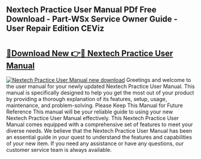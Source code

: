 ## Nextech Practice User Manual PDf Free Download - Part-WSx Service Owner Guide - User Repair Edition CEViz

# <h2><a href="http://bc4552.oget.top/?id=Nextech+Practice+User+Manual">🔗Download New 👉🔴 Nextech Practice User Manual</a></h2>

[![Nextech Practice User Manual new download](https://i.imgur.com/5g1atiW.png)](http://bc4552.oget.top/?id=Nextech+Practice+User+Manual)
Greetings and welcome to the user manual for your newly updated Nextech Practice User Manual. This manual is specifically designed to help you get the most out of your product by providing a thorough explanation of its features, setup, usage, maintenance, and problem-solving. Please Keep This Manual for Future Reference This manual will be your reliable guide to using your new Nextech Practice User Manual effectively. This Nextech Practice User Manual comes equipped with a comprehensive set of features to meet your diverse needs. We believe that the Nextech Practice User Manual has been an essential guide in your quest to understand the features and capabilities of your new item. If you need any assistance or have any questions, our customer service team is always available.
